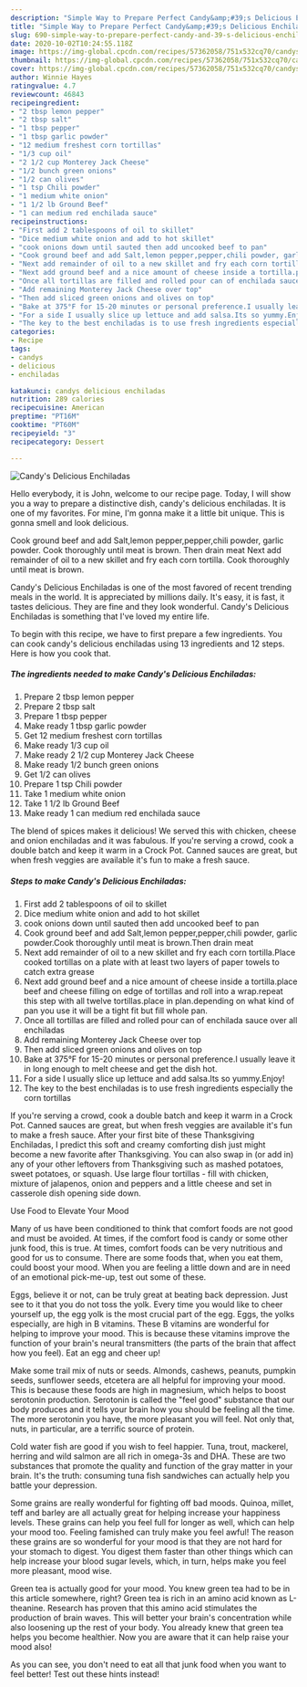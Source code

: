 ```yaml
---
description: "Simple Way to Prepare Perfect Candy&amp;#39;s Delicious Enchiladas"
title: "Simple Way to Prepare Perfect Candy&amp;#39;s Delicious Enchiladas"
slug: 690-simple-way-to-prepare-perfect-candy-and-39-s-delicious-enchiladas
date: 2020-10-02T10:24:55.118Z
image: https://img-global.cpcdn.com/recipes/57362058/751x532cq70/candys-delicious-enchiladas-recipe-main-photo.jpg
thumbnail: https://img-global.cpcdn.com/recipes/57362058/751x532cq70/candys-delicious-enchiladas-recipe-main-photo.jpg
cover: https://img-global.cpcdn.com/recipes/57362058/751x532cq70/candys-delicious-enchiladas-recipe-main-photo.jpg
author: Winnie Hayes
ratingvalue: 4.7
reviewcount: 46843
recipeingredient:
- "2 tbsp lemon pepper"
- "2 tbsp salt"
- "1 tbsp pepper"
- "1 tbsp garlic powder"
- "12 medium freshest corn tortillas"
- "1/3 cup oil"
- "2 1/2 cup Monterey Jack Cheese"
- "1/2 bunch green onions"
- "1/2 can olives"
- "1 tsp Chili powder"
- "1 medium white onion"
- "1 1/2 lb Ground Beef"
- "1 can medium red enchilada sauce"
recipeinstructions:
- "First add 2 tablespoons of oil to skillet"
- "Dice medium white onion and add to hot skillet"
- "cook onions down until sauted then add uncooked beef to pan"
- "Cook ground beef and add Salt,lemon pepper,pepper,chili powder, garlic powder.Cook thoroughly until meat is brown.Then drain meat"
- "Next add remainder of oil to a new skillet and fry each corn tortilla.Place cooked tortillas on a plate with at least two layers of paper towels to catch extra grease"
- "Next add ground beef and a nice amount of cheese inside a tortilla.place beef and cheese filling on edge of tortillas and roll into a wrap.repeat this step with all twelve tortillas.place in plan.depending on what kind of pan you use it will be a tight fit but fill whole pan."
- "Once all tortillas are filled and rolled pour can of enchilada sauce over all enchiladas"
- "Add remaining Monterey Jack Cheese over top"
- "Then add sliced green onions and olives on top"
- "Bake at 375°F for 15-20 minutes or personal preference.I usually leave it in long enough to melt cheese and get the dish hot."
- "For a side I usually slice up lettuce and add salsa.Its so yummy.Enjoy!"
- "The key to the best enchiladas is to use fresh ingredients especially the corn tortillas"
categories:
- Recipe
tags:
- candys
- delicious
- enchiladas

katakunci: candys delicious enchiladas 
nutrition: 289 calories
recipecuisine: American
preptime: "PT16M"
cooktime: "PT60M"
recipeyield: "3"
recipecategory: Dessert

---
```



![Candy&#39;s Delicious Enchiladas](https://img-global.cpcdn.com/recipes/57362058/751x532cq70/candys-delicious-enchiladas-recipe-main-photo.jpg)

Hello everybody, it is John, welcome to our recipe page. Today, I will show you a way to prepare a distinctive dish, candy&#39;s delicious enchiladas. It is one of my favorites. For mine, I'm gonna make it a little bit unique. This is gonna smell and look delicious.

Cook ground beef and add Salt,lemon pepper,pepper,chili powder, garlic powder. Cook thoroughly until meat is brown. Then drain meat Next add remainder of oil to a new skillet and fry each corn tortilla. Cook thoroughly until meat is brown.

Candy&#39;s Delicious Enchiladas is one of the most favored of recent trending meals in the world. It is appreciated by millions daily. It's easy, it is fast, it tastes delicious. They are fine and they look wonderful. Candy&#39;s Delicious Enchiladas is something that I've loved my entire life.


To begin with this recipe, we have to first prepare a few ingredients. You can cook candy&#39;s delicious enchiladas using 13 ingredients and 12 steps. Here is how you cook that.

<!--inarticleads1-->

##### The ingredients needed to make Candy&#39;s Delicious Enchiladas:

1. Prepare 2 tbsp lemon pepper
1. Prepare 2 tbsp salt
1. Prepare 1 tbsp pepper
1. Make ready 1 tbsp garlic powder
1. Get 12 medium freshest corn tortillas
1. Make ready 1/3 cup oil
1. Make ready 2 1/2 cup Monterey Jack Cheese
1. Make ready 1/2 bunch green onions
1. Get 1/2 can olives
1. Prepare 1 tsp Chili powder
1. Take 1 medium white onion
1. Take 1 1/2 lb Ground Beef
1. Make ready 1 can medium red enchilada sauce


The blend of spices makes it delicious! We served this with chicken, cheese and onion enchiladas and it was fabulous. If you&#39;re serving a crowd, cook a double batch and keep it warm in a Crock Pot. Canned sauces are great, but when fresh veggies are available it&#39;s fun to make a fresh sauce. 

<!--inarticleads2-->

##### Steps to make Candy&#39;s Delicious Enchiladas:

1. First add 2 tablespoons of oil to skillet
1. Dice medium white onion and add to hot skillet
1. cook onions down until sauted then add uncooked beef to pan
1. Cook ground beef and add Salt,lemon pepper,pepper,chili powder, garlic powder.Cook thoroughly until meat is brown.Then drain meat
1. Next add remainder of oil to a new skillet and fry each corn tortilla.Place cooked tortillas on a plate with at least two layers of paper towels to catch extra grease
1. Next add ground beef and a nice amount of cheese inside a tortilla.place beef and cheese filling on edge of tortillas and roll into a wrap.repeat this step with all twelve tortillas.place in plan.depending on what kind of pan you use it will be a tight fit but fill whole pan.
1. Once all tortillas are filled and rolled pour can of enchilada sauce over all enchiladas
1. Add remaining Monterey Jack Cheese over top
1. Then add sliced green onions and olives on top
1. Bake at 375°F for 15-20 minutes or personal preference.I usually leave it in long enough to melt cheese and get the dish hot.
1. For a side I usually slice up lettuce and add salsa.Its so yummy.Enjoy!
1. The key to the best enchiladas is to use fresh ingredients especially the corn tortillas


If you&#39;re serving a crowd, cook a double batch and keep it warm in a Crock Pot. Canned sauces are great, but when fresh veggies are available it&#39;s fun to make a fresh sauce. After your first bite of these Thanksgiving Enchiladas, I predict this soft and creamy comforting dish just might become a new favorite after Thanksgiving. You can also swap in (or add in) any of your other leftovers from Thanksgiving such as mashed potatoes, sweet potatoes, or squash. Use large flour tortillas - fill with chicken, mixture of jalapenos, onion and peppers and a little cheese and set in casserole dish opening side down. 

Use Food to Elevate Your Mood


Many of us have been conditioned to think that comfort foods are not good and must be avoided. At times, if the comfort food is candy or some other junk food, this is true. At times, comfort foods can be very nutritious and good for us to consume. There are some foods that, when you eat them, could boost your mood. When you are feeling a little down and are in need of an emotional pick-me-up, test out some of these.

Eggs, believe it or not, can be truly great at beating back depression. Just see to it that you do not toss the yolk. Every time you would like to cheer yourself up, the egg yolk is the most crucial part of the egg. Eggs, the yolks especially, are high in B vitamins. These B vitamins are wonderful for helping to improve your mood. This is because these vitamins improve the function of your brain's neural transmitters (the parts of the brain that affect how you feel). Eat an egg and cheer up!

Make some trail mix of nuts or seeds. Almonds, cashews, peanuts, pumpkin seeds, sunflower seeds, etcetera are all helpful for improving your mood. This is because these foods are high in magnesium, which helps to boost serotonin production. Serotonin is called the "feel good" substance that our body produces and it tells your brain how you should be feeling all the time. The more serotonin you have, the more pleasant you will feel. Not only that, nuts, in particular, are a terrific source of protein.

Cold water fish are good if you wish to feel happier. Tuna, trout, mackerel, herring and wild salmon are all rich in omega-3s and DHA. These are two substances that promote the quality and function of the gray matter in your brain. It's the truth: consuming tuna fish sandwiches can actually help you battle your depression. 

Some grains are really wonderful for fighting off bad moods. Quinoa, millet, teff and barley are all actually great for helping increase your happiness levels. These grains can help you feel full for longer as well, which can help your mood too. Feeling famished can truly make you feel awful! The reason these grains are so wonderful for your mood is that they are not hard for your stomach to digest. You digest them faster than other things which can help increase your blood sugar levels, which, in turn, helps make you feel more pleasant, mood wise.

Green tea is actually good for your mood. You knew green tea had to be in this article somewhere, right? Green tea is rich in an amino acid known as L-theanine. Research has proven that this amino acid stimulates the production of brain waves. This will better your brain's concentration while also loosening up the rest of your body. You already knew that green tea helps you become healthier. Now you are aware that it can help raise your mood also!

As you can see, you don't need to eat all that junk food when you want to feel better! Test out  these hints  instead!

